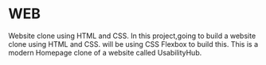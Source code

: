 # WEB
Website clone using HTML and CSS. 
In this project,going to build a website clone using HTML and CSS. will be using CSS Flexbox to build this. This is a modern Homepage clone of a website called UsabilityHub.
